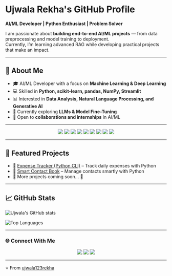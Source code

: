 #  Ujwala Rekha's GitHub Profile 

**AI/ML Developer | Python Enthusiast | Problem Solver**  

I am passionate about **building end-to-end AI/ML projects** — from data preprocessing and model training to deployment.  
Currently, I’m learning advanced RAG while developing practical projects that make an impact.  

---

## 🔹 About Me
- 🎓 AI/ML Developer with a focus on **Machine Learning & Deep Learning**
- 💻 Skilled in **Python, scikit-learn, pandas, NumPy, Streamlit**
- 📊 Interested in **Data Analysis, Natural Language Processing, and Generative AI**
- 🌱 Currently exploring **LLMs & Model Fine-Tuning**
- 🤝 Open to **collaborations and internships** in AI/ML

---


<p align="center">
<img src="https://img.shields.io/badge/Python-3776AB?style=for-the-badge&logo=python&logoColor=white"/> 
<img src="https://img.shields.io/badge/TensorFlow-FF6F00?style=for-the-badge&logo=tensorflow&logoColor=white"/>
<img src="https://img.shields.io/badge/Keras-D00000?style=for-the-badge&logo=keras&logoColor=white"/>
<img src="https://img.shields.io/badge/ScikitLearn-F7931E?style=for-the-badge&logo=scikit-learn&logoColor=white"/>
<img src="https://img.shields.io/badge/Streamlit-FF4B4B?style=for-the-badge&logo=streamlit&logoColor=white"/>
<img src="https://img.shields.io/badge/LangChain-1C3C3C?style=for-the-badge&logo=chainlink&logoColor=white"/>
<img src="https://img.shields.io/badge/RAG-2E8B57?style=for-the-badge&logo=openai&logoColor=white"/>
<img src="https://img.shields.io/badge/LLMs-8A2BE2?style=for-the-badge&logo=openai&logoColor=white"/>
<img src="https://img.shields.io/badge/GitHub-181717?style=for-the-badge&logo=github&logoColor=white"/>
</p>


---

## 📌 Featured Projects
- 📂 [Expense Tracker (Python CLI)](https://github.com/ujwala123rekha/expense_tracker) – Track daily expenses with Python  
- 📂 [Smart Contact Book](https://github.com/ujwala123rekha/smart_contact_book) – Manage contacts smartly with Python  
- 📂 More projects coming soon... 🚀  

---

## 📈 GitHub Stats
![Ujwala's GitHub stats](https://github-readme-stats.vercel.app/api?username=ujwala123rekha&show_icons=true&theme=radical)  

![Top Languages](https://github-readme-stats.vercel.app/api/top-langs/?username=ujwala123rekha&layout=compact)  

---

### 🌐 Connect With Me  
<p align="center">
<a href="https://www.linkedin.com/in/your-link"><img src="https://img.shields.io/badge/LinkedIn-0A66C2?style=for-the-badge&logo=linkedin&logoColor=white"/></a>
<a href="mailto:gujwala246@example.com"><img src="https://img.shields.io/badge/Email-D14836?style=for-the-badge&logo=gmail&logoColor=white"/></a>
<a href="https://github.com/ujwala123rekha"><img src="https://img.shields.io/badge/GitHub-181717?style=for-the-badge&logo=github&logoColor=white"/></a>
</p>

---
⭐️ From [ujwala123rekha](https://github.com/ujwala123rekha)

